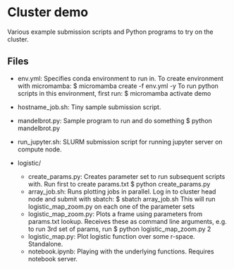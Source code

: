 # Cluster demo

Various example submission scripts and Python programs to try on the cluster.

## Files

- env.yml: Specifies conda environment to run in.
To create environment with micromamba:
$ micromamba create -f env.yml -y
To run python scripts in this environment, first run:
$ micromamba activate demo

- hostname_job.sh: Tiny sample submission script.

- mandelbrot.py: Sample program to run and do something
$ python mandelbrot.py

- run_jupyter.sh: SLURM submission script for running jupyter server on compute node.

- logistic/
    - create_params.py: Creates parameter set to run subsequent scripts with.
    Run first to create params.txt
    $ python create_params.py
    - array_job.sh: Runs plotting jobs in parallel.
    Log in to cluster head node and submit with sbatch:
    $ sbatch array_job.sh
    This will run logistic_map_zoom.py on each one of the parameter sets
    - logistic_map_zoom.py: Plots a frame using parameters from params.txt lookup.
    Receives these as command line arguments, e.g. to run 3rd set of params, run
    $ python logistic_map_zoom.py 2
    - logistic_map.py: Plot logistic function over some r-space. Standalone.
    - notebook.ipynb: Playing with the underlying functions. Requires notebook server.

